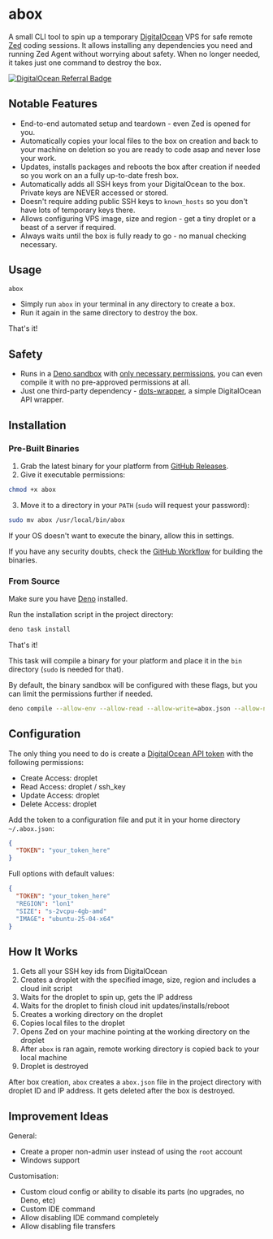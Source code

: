 # abox

A small CLI tool to spin up a temporary [DigitalOcean](https://www.digitalocean.com/?refcode=c428dc58f014) VPS for safe remote [Zed](https://zed.sh/) coding sessions. It allows installing any dependencies you need and running Zed Agent without worrying about safety. When no longer needed, it takes just one command to destroy the box.

[![DigitalOcean Referral Badge](https://web-platforms.sfo2.cdn.digitaloceanspaces.com/WWW/Badge%201.svg)](https://www.digitalocean.com/?refcode=c428dc58f014)

## Notable Features

- End-to-end automated setup and teardown - even Zed is opened for you.
- Automatically copies your local files to the box on creation and back to your machine on deletion so you are ready to code asap and never lose your work.
- Updates, installs packages and reboots the box after creation if needed so you work on an a fully up-to-date fresh box.
- Automatically adds all SSH keys from your DigitalOcean to the box. Private keys are NEVER accessed or stored.
- Doesn't require adding public SSH keys to `known_hosts` so you don't have lots of temporary keys there.
- Allows configuring VPS image, size and region - get a tiny droplet or a beast of a server if required.
- Always waits until the box is fully ready to go - no manual checking necessary.

## Usage

```bash
abox
```

- Simply run `abox` in your terminal in any directory to create a box.
- Run it again in the same directory to destroy the box.

That's it!

## Safety

- Runs in a [Deno sandbox](https://docs.deno.com/runtime/fundamentals/security/) with [only necessary permissions](https://github.com/kolyasapphire/abox/blob/main/deno.json#L11), you can even compile it with no pre-approved permissions at all.
- Just one third-party dependency - [dots-wrapper](https://www.npmjs.com/package/dots-wrapper), a simple DigitalOcean API wrapper.

## Installation

### Pre-Built Binaries

1. Grab the latest binary for your platform from [GitHub Releases](https://github.com/kolyasapphire/abox/releases).
2. Give it executable permissions:

```bash
chmod +x abox
```

3. Move it to a directory in your `PATH` (`sudo` will request your password):

```bash
sudo mv abox /usr/local/bin/abox
```

If your OS doesn't want to execute the binary, allow this in settings.

If you have any security doubts, check the [GitHub Workflow](https://github.com/kolyasapphire/abox/blob/main/.github/workflows/publish.yml) for building the binaries.

### From Source

Make sure you have [Deno](https://deno.land/) installed.

Run the installation script in the project directory:

```bash
deno task install
```

That's it!

This task will compile a binary for your platform and place it in the `bin` directory (`sudo` is needed for that).

By default, the binary sandbox will be configured with these flags, but you can limit the permissions further if needed.

```bash
deno compile --allow-env --allow-read --allow-write=abox.json --allow-net=api.digitalocean.com:443 --allow-run=ssh,scp,zed
```

## Configuration

The only thing you need to do is create a [DigitalOcean API token](https://cloud.digitalocean.com/account/api/tokens) with the following permissions:

- Create Access: droplet
- Read Access: droplet / ssh_key
- Update Access: droplet
- Delete Access: droplet

Add the token to a configuration file and put it in your home directory `~/.abox.json`:

```json
{
  "TOKEN": "your_token_here"
}
```

Full options with default values:

```json
{
  "TOKEN": "your_token_here"
  "REGION": "lon1"
  "SIZE": "s-2vcpu-4gb-amd"
  "IMAGE": "ubuntu-25-04-x64"
}
```

## How It Works

1. Gets all your SSH key ids from DigitalOcean
2. Creates a droplet with the specified image, size, region and includes a cloud init script
3. Waits for the droplet to spin up, gets the IP address
4. Waits for the droplet to finish cloud init updates/installs/reboot
5. Creates a working directory on the droplet
6. Copies local files to the droplet
7. Opens Zed on your machine pointing at the working directory on the droplet
8. After `abox` is ran again, remote working directory is copied back to your local machine
9. Droplet is destroyed

After box creation, `abox` creates a `abox.json` file in the project directory with droplet ID and IP address.
It gets deleted after the box is destroyed.

## Improvement Ideas

General:
- Create a proper non-admin user instead of using the `root` account
- Windows support

Customisation:
- Custom cloud config or ability to disable its parts (no upgrades, no Deno, etc)
- Custom IDE command
- Allow disabling IDE command completely
- Allow disabling file transfers
